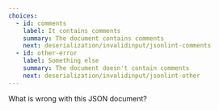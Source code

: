```yaml
---
choices:
  - id: comments
    label: It contains comments
    summary: The document contains comments
    next: deserialization/invalidinput/jsonlint-comments
  - id: other-error
    label: Something else
    summary: The document doesn't contain comments
    next: deserialization/invalidinput/jsonlint-other
---
```


What is wrong with this JSON document?